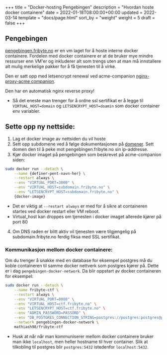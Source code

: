 +++
title = "Docker-hosting Pengebingen"
description = "Hvordan hoste docker containere"
date = 2022-01-18T08:00:00+00:00
updated = 2022-03-14
template = "docs/page.html"
sort_by = "weight"
weight = 5
draft = false
+++

## Pengebingen

[pengebingen.fribyte.no](https://pengebingen.fribyte.no) er en vm laget for å
hoste interne docker containere. Fordelen med docker containere er at de bruker
mye mindre ressurser enn VM'er og inkluderer alt som trengs uten at man må
innstallere alt mulig merkelige pakker for å få tjenesten til å virke.

Den er satt opp med letsencrypt renewal ved acme-companion
[nginx-proxy-acme companion](https://github.com/nginx-proxy/acme-companion).

Den har en automatisk nginx reverse proxy!

- Så det eneste man trenger for å ordne ssl sertifikat er å legge til
  `VIRTUAL_HOST=domain` og `LETSENCRYPT_HOST=doamin` som docker container env
  variabler.

## Sette opp ny nettside:

1. Lag et docker image av nettsiden du vil hoste
2. Sett opp subdomene ved å følge dokumentasjonen på
   [domener](@/docs/instrukser/domener.md). Sett domen den til å peke mot
   pengebingen.fribyte.no sin ip-addresse.
3. Kjør docker imaget på pengebingen som beskrevet på acme-companion siden:

```sh
sudo docker run --detach \
    --name {definer-pent-navn-her} \
    --restart always \
    --env "VIRTUAL_PORT=3000" \
    --env "VIRTUAL_HOST=subdomain.fribyte.no" \
    --env "LETSENCRYPT_HOST=subdomain.fribyte.no" \
    {docker-image}
```

- Det er viktig at `--restart always` er med for å sikre at containeren startes
  ved docker restart eller VM reboot.
- Virtual_host kan droppes om tjenesten i docker imaget allerede kjører på port
  80

4. Om DNS raden er blitt aktiv vil tjenesten være tilgjengelig på
   subdomain.fribyte.no ferdig fiksa med SSL sertifikat.

### Kommunikasjon mellom docker containere:

Om du trenger å snakke med en database for eksempel postgres må du koble
containeren til samme docker nettverk som postgres kjører på. Dette er i dag
`pengebingen-docker-network`. Da blir oppstart av docker containeren for
eksempel:

```sh
sudo docker run --detach \
    --name fribyte-ctf \
    --restart always \
    --env "VIRTUAL_PORT=8080" \
    --env "VIRTUAL_HOST=ctf.fribyte.no" \
    --env "LETSENCRYPT_HOST=ctf.fribyte.no" \
    --env "ADMIN_PASSWORD=PASSORD" \
    --env "DB_POSTGRES_CONNECTION_STRING=postgres://postgres:postgres@postgres:5432/ctf" \
    --network pengebingen-docker-network \
    mathiash98/fribyte-ctf
```

- Husk at når når man kommuniserer mellom docker containere bruker man ikke
  `localhost`, men heller hostname til hver container. Slik at tilkobling til
  postgres blir `postgres:5432` istedenfor `localhost:5432`.
